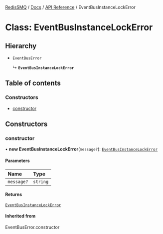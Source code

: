 [RedisSMQ](../../../README.md) / [Docs](../../README.md) / [API Reference](../README.md) / EventBusInstanceLockError

# Class: EventBusInstanceLockError

## Hierarchy

- `EventBusError`

  ↳ **`EventBusInstanceLockError`**

## Table of contents

### Constructors

- [constructor](EventBusInstanceLockError.md#constructor)

## Constructors

### constructor

• **new EventBusInstanceLockError**(`message?`): [`EventBusInstanceLockError`](EventBusInstanceLockError.md)

#### Parameters

| Name | Type |
| :------ | :------ |
| `message?` | `string` |

#### Returns

[`EventBusInstanceLockError`](EventBusInstanceLockError.md)

#### Inherited from

EventBusError.constructor
